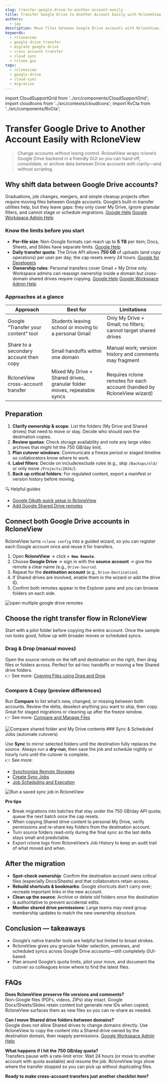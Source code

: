 ```yaml
---
slug: transfer-google-drive-to-another-account-easily
title: Transfer Google Drive to Another Account Easily with RcloneView
authors:
  - jay
description: Move files between Google Drive accounts with RcloneView. Plan migrations, stay within Google quotas, and automate transfers—no command line needed.
keywords:
  - rcloneview
  - google drive transfer
  - migrate google drive
  - cross account transfer
  - cloud sync
  - rclone gui
tags:
  - rcloneview
  - google-drive
  - cloud-sync
  - migration
---
```


import CloudSupportGrid from '../src/components/CloudSupportGrid';
import cloudIcons from '../src/contexts/cloudIcons';
import RvCta from '../src/components/RvCta';

# Transfer Google Drive to Another Account Easily with RcloneView

> Change accounts without losing control. RcloneView wraps rclone’s Google Drive backend in a friendly GUI so you can hand off, consolidate, or archive data between Drive accounts with clarity—and without scripting.

## Why shift data between Google Drive accounts?

Graduations, job changes, mergers, and simple cleanup projects often require moving files between Google accounts. Google’s built-in transfer utilities help, but they leave gaps: they only cover My Drive, ignore granular filters, and cannot stage or schedule migrations. [Google Help](https://support.google.com/accounts/answer/6386856?hl=en&utm_source=chatgpt.com) [Google Workspace Admin Help](https://support.google.com/a/answer/1247799?hl=en)

<!-- truncate -->

### Know the limits before you start

- **Per-file size**: Non-Google formats can reach up to **5 TB** per item; Docs, Sheets, and Slides have separate limits. [Google Help](https://support.google.com/drive/answer/37603?hl=en)
- **Daily transfer quota**: The Drive API allows **750 GB** of uploads (and copy operations) per user per day; the cap resets every 24 hours. [Google for Developers](https://developers.google.com/drive/api/guides/limits)
- **Ownership rules**: Personal transfers cover Gmail + My Drive only. Workspace admins can reassign ownership inside a domain but cross-domain shared drives require copying. [Google Help](https://support.google.com/accounts/answer/6386856?hl=en) [Google Workspace Admin Help](https://support.google.com/a/answer/1247799?hl=en)

### Approaches at a glance

| Approach | Best for | Limitations |
|---|---|---|
| Google “Transfer your content” tool | Students leaving school or moving to a personal Gmail | Only My Drive + Gmail; no filters; cannot target shared drives |
| Share to a secondary account then copy | Small handoffs within one domain | Manual work; version history and comments may fragment |
| RcloneView cross-account transfer | Mixed My Drive + Shared drives, granular folder moves, repeatable syncs | Requires rclone remotes for each account (handled by RcloneView wizard) |

<!-- Obsidian note: CTA 컴포넌트 -->
<RvCta imageSrc="/img/rcloneview-preview.png" downloadUrl="https://rcloneview.com/src/download.html" />

## Preparation

1. **Clarify ownership & scope**: List the folders (My Drive and Shared drives) that need to move or stay. Decide who should own the destination copies.  
2. **Review quotas**: Check storage availability and note any large video archives that might hit the 750 GB/day limit.  
3. **Plan cutover windows**: Communicate a freeze period or staged timeline so collaborators know where to work.  
4. **Label filters**: Decide on include/exclude rules (e.g., skip `/Backups/old/` or only move `/Projects/2024/`).  
5. **Back up critical folders**: For regulated content, export a manifest or version history before moving.

🔍 Helpful guides  
- [Google OAuth quick setup in RcloneView](/support/howto/remote-storage-connection-settings/add-oath-online-login)  
- [Add Google Shared Drive remotes](/support/howto/remote-storage-connection-settings/connect-using-cli/add-google-shared-drive)

## Connect both Google Drive accounts in RcloneView

RcloneView turns `rclone config` into a guided wizard, so you can register each Google account once and reuse it for transfers.

1. Open **RcloneView** → click **`+ New Remote`**.  
2. Choose **Google Drive** → sign in with the **source account** → give the remote a clear name (e.g., `Drive-Source`).  
3. Repeat for the **destination account** (e.g., `Drive-Destination`).  
4. If Shared drives are involved, enable them in the wizard or add the drive ID.  
5. Confirm both remotes appear in the Explorer pane and you can browse folders on each side.

<img src="/support/images/en/blog/open-multiple-google-drive-remotes.png" alt="open multiple google drive remotes" class="img-medium img-center" />

## Choose the right transfer flow in RcloneView

Start with a pilot folder before copying the entire account. Once the sample run looks good, follow up with broader moves or scheduled syncs.

### Drag & Drop (manual moves)

Open the source remote on the left and destination on the right, then drag files or folders across. Perfect for ad-hoc handoffs or moving a few Shared drive folders.  
👉 See more: [Copying Files using Drag and Drop](/support/howto/rcloneview-basic/browse-and-manage-remote-storage#copying-files-using-drag-and-drop)

### Compare & Copy (preview differences)

Run **Compare** to list what’s new, changed, or missing between both accounts. Review the delta, deselect anything you want to skip, then copy. Great for staged migrations or cleaning up after the freeze window.  
👉 See more: [Compare and Manage Files](/support/howto/rcloneview-basic/compare-folder-contents#compare-results-and-manage-files)

<img src="/support/images/en/howto/rcloneview-basic/compare-display-select.png" alt="Compare shared folder and My Drive contents" class="img-medium img-center" />
### Sync & Scheduled Jobs (automate cutovers)

Use **Sync** to mirror selected folders until the destination fully replaces the source. Always run a **dry-run**, then save the job and schedule nightly or hourly runs until the cutover is complete.  
👉 See more:  
- [Synchronize Remote Storages](/support/howto/rcloneview-basic/synchronize-remote-storages)  
- [Create Sync Jobs](/support/howto/rcloneview-basic/create-sync-jobs)  
- [Job Scheduling and Execution](/support/howto/rcloneview-advanced/job-scheduling-and-execution)

<img src="/support/images/en/howto/rcloneview-basic/job-run-click.png" alt="Run a saved sync job in RcloneView" class="img-medium img-center" />

**Pro tips**

- Break migrations into batches that stay under the 750 GB/day API quota; queue the next batch once the cap resets.  
- When copying Shared drive content to personal My Drive, verify permissions and re-share key folders from the destination account.  
- Turn source folders read-only during the final sync so the last delta stays small and predictable.  
- Export rclone logs from RcloneView’s Job History to keep an audit trail of what moved and when.

## After the migration

- **Spot-check ownership**: Confirm the destination account owns critical files (especially Docs/Sheets) and that collaborators retain access.  
- **Rebuild shortcuts & bookmarks**: Google shortcuts don’t carry over; recreate important links in the new account.  
- **Clean up the source**: Archive or delete old folders once the destination is authoritative to prevent accidental edits.  
- **Monitor shared drive permissions**: Large teams may need group membership updates to match the new ownership structure.

## Conclusion — takeaways

- Google’s native transfer tools are helpful but limited to broad strokes.  
- RcloneView gives you granular folder selection, previews, and scheduled syncs across Google Drive accounts—still completely GUI-based.  
- Plan around Google’s quota limits, pilot your move, and document the cutover so colleagues know where to find the latest files.

## FAQs

**Does RcloneView preserve file versions and comments?**  
Non-Google files (PDFs, videos, ZIPs) stay intact. Google Docs/Sheets/Slides retain content but generate new IDs when copied; RcloneView surfaces them as new files so you can re-share as needed.

**Can I move Shared drive folders between domains?**  
Google does not allow Shared drives to change domains directly. Use RcloneView to copy the content into a Shared drive owned by the destination domain, then reapply permissions. [Google Workspace Admin Help](https://support.google.com/a/answer/7212025?hl=en)

**What happens if I hit the 750 GB/day quota?**  
Transfers pause with a rate-limit error. Wait 24 hours (or move to another account with quota available) and resume the job. RcloneView logs show where the transfer stopped so you can pick up without duplicating files.

**Ready to make cross-account transfers just another checklist item?**

<CloudSupportGrid />
